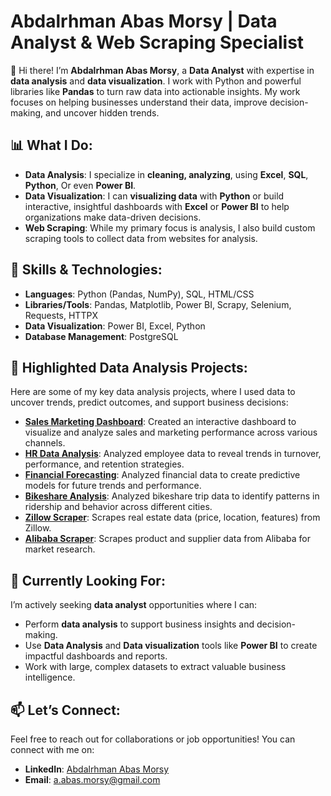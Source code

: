 # Abdalrhman Abas Morsy | Data Analyst & Web Scraping Specialist

👋 Hi there! I’m **Abdalrhman Abas Morsy**, a **Data Analyst** with expertise in **data analysis** and **data visualization**. I work with Python and powerful libraries like **Pandas** to turn raw data into actionable insights. My work focuses on helping businesses understand their data, improve decision-making, and uncover hidden trends.

## 📊 What I Do:

* **Data Analysis**: I specialize in **cleaning, analyzing**, using **Excel**, **SQL**, **Python**, Or even **Power BI**.
* **Data Visualization**: I can **visualizing data** with **Python** or build interactive, insightful dashboards  with **Excel** or **Power BI** to help organizations make data-driven decisions.
* **Web Scraping**: While my primary focus is analysis, I also build custom scraping tools to collect data from websites for analysis.

## 🔨 Skills & Technologies:

* **Languages**: Python (Pandas, NumPy), SQL, HTML/CSS
* **Libraries/Tools**: Pandas, Matplotlib, Power BI, Scrapy, Selenium, Requests, HTTPX
* **Data Visualization**: Power BI, Excel, Python
* **Database Management**: PostgreSQL

## 🚀 Highlighted Data Analysis Projects:

Here are some of my key data analysis projects, where I used data to uncover trends, predict outcomes, and support business decisions:

* **[Sales Marketing Dashboard](https://github.com/abdalrhman-abas-0/Sales-Marketing-Dashboard)**: Created an interactive dashboard to visualize and analyze sales and marketing performance across various channels.
* **[HR Data Analysis](https://github.com/abdalrhman-abas-0/HR-Data-Analysis)**: Analyzed employee data to reveal trends in turnover, performance, and retention strategies.
* **[Financial Forecasting](https://github.com/abdalrhman-abas-0/financial-forecasting)**: Analyzed financial data to create predictive models for future trends and performance.
* **[Bikeshare Analysis](https://github.com/abdalrhman-abas-0/Bikeshare-Analysis)**: Analyzed bikeshare trip data to identify patterns in ridership and behavior across different cities.
* **[Zillow Scraper](https://github.com/abdalrhman-abas-0/zillow-scraper)**: Scrapes real estate data (price, location, features) from Zillow.
* **[Alibaba Scraper](https://github.com/abdalrhman-abas-0/alibaba_scraper)**: Scrapes product and supplier data from Alibaba for market research.

## 💼 Currently Looking For:

I’m actively seeking **data analyst** opportunities where I can:

* Perform **data analysis** to support business insights and decision-making.
* Use **Data Analysis** and **Data visualization** tools like **Power BI** to create impactful dashboards and reports.
* Work with large, complex datasets to extract valuable business intelligence.

## 📫 Let’s Connect:

Feel free to reach out for collaborations or job opportunities! You can connect with me on:

* **LinkedIn**: [Abdalrhman Abas Morsy](https://www.linkedin.com/in/abdalrhman-abas-548901216/)
* **Email**: [a.abas.morsy@gmail.com](mailto:a.abas.morsy@gmail.com)
